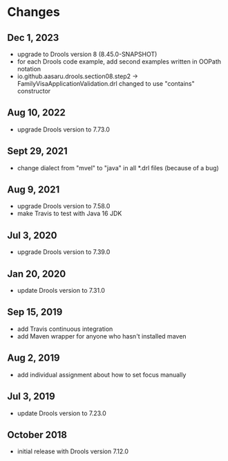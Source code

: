 # Changes

## Dec 1, 2023
* upgrade to Drools version 8 (8.45.0-SNAPSHOT)
* for each Drools code example, add second examples written in OOPath notation
* io.github.aasaru.drools.section08.step2 -> FamilyVisaApplicationValidation.drl changed to use "contains" constructor

## Aug 10, 2022
* upgrade Drools version to 7.73.0

## Sept 29, 2021
* change dialect from "mvel" to "java" in all *.drl files (because of a bug)

## Aug 9, 2021
* upgrade Drools version to 7.58.0
* make Travis to test with Java 16 JDK

## Jul 3, 2020
* upgrade Drools version to 7.39.0

## Jan 20, 2020
* update Drools version to 7.31.0

## Sep 15, 2019
* add Travis continuous integration
* add Maven wrapper for anyone who hasn't installed maven

## Aug 2, 2019
* add individual assignment about how to set focus manually

## Jul 3, 2019
* update Drools version to 7.23.0

## October 2018
* initial release with Drools version 7.12.0 
